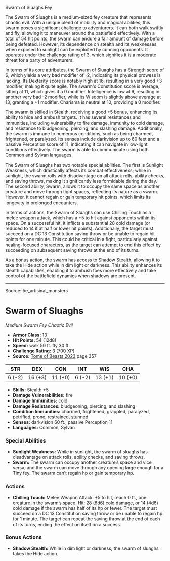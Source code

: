 <MonsterName/>Swarm of Sluaghs</MonsterName>
<CreatureType/>Fey</CreatureType>

<summary>The Swarm of Sluaghs is a medium-sized fey creature that represents chaotic evil. With a unique blend of mobility and magical abilities, this swarm poses a significant challenge to adventurers. It can both walk swiftly and fly, allowing it to maneuver around the battlefield effectively. With a total of 54 hit points, the swarm can endure a fair amount of damage before being defeated. However, its dependence on stealth and its weaknesses when exposed to sunlight can be exploited by cunning opponents. It operates under the challenge rating of 3, which signifies it is a moderate threat for a party of adventurers.</summary>

<detail>

In terms of its core attributes, the Swarm of Sluaghs has a Strength score of 6, which yields a very bad modifier of -2, indicating its physical prowess is lacking. Its Dexterity score is notably high at 16, resulting in a very good +3 modifier, making it quite agile. The swarm's Constitution score is average, sitting at 11, which gives it a 0 modifier. Intelligence is low at 6, resulting in another very bad -2 modifier, while its Wisdom is slightly above average at 13, granting a +1 modifier. Charisma is neutral at 10, providing a 0 modifier. 

The swarm is skilled in Stealth, receiving a good +5 bonus, enhancing its ability to hide and ambush targets. It has several resistances and immunities, including vulnerability to fire damage, immunity to cold damage, and resistance to bludgeoning, piercing, and slashing damage. Additionally, the swarm is immune to numerous conditions, such as being charmed, frightened, or paralyzed. Its senses include darkvision up to 60 feet and a passive Perception score of 11, indicating it can navigate in low-light conditions effectively. The swarm is able to communicate using both Common and Sylvan languages.

The Swarm of Sluaghs has two notable special abilities. The first is Sunlight Weakness, which drastically affects its combat effectiveness; while in sunlight, the swarm rolls with disadvantage on all attack rolls, ability checks, and saving throws, making it significantly less formidable during the day. The second ability, Swarm, allows it to occupy the same space as another creature and move through tight spaces, reflecting its nature as a swarm. However, it cannot regain or gain temporary hit points, which limits its longevity in prolonged encounters.

In terms of actions, the Swarm of Sluaghs can use Chilling Touch as a melee weapon attack, which has a +5 to hit against opponents within its space. On a successful hit, it inflicts a substantial 28 cold damage (or reduced to 14 if at half or lower hit points). Additionally, the target must succeed on a DC 13 Constitution saving throw or be unable to regain hit points for one minute. This could be critical in a fight, particularly against healing-focused characters, as the target can attempt to end this effect by succeeding on subsequent saving throws at the end of its turns.

As a bonus action, the swarm has access to Shadow Stealth, allowing it to take the Hide action while in dim light or darkness. This ability enhances its stealth capabilities, enabling it to ambush foes more effectively and take control of the battlefield dynamics when shadows are present.</detail>



---

Source: 5e_artisinal_monsters

# Swarm of Sluaghs

*Medium* *Swarm* *Fey* *Chaotic Evil*

- **Armor Class:** 13
- **Hit Points:** 54 (12d8)
- **Speed:** walk 50 ft. fly 30 ft.
- **Challenge Rating:** 3 (700 XP)
- **Source:** [Tome of Beasts 2023](https://koboldpress.com/kpstore/product/tome-of-beasts-1-2023-edition/) page 357

| STR | DEX | CON | INT | WIS | CHA |
| --- | --- | --- | --- | --- | --- |
| 6 (-2) | 16 (+3) | 11 (+0) | 6 (-2) | 13 (+1) | 10 (+0) |

- **Skills:** Stealth +5
- **Damage Vulnerabilities:** fire
- **Damage Immunities:** cold
- **Damage Resistances:** bludgeoning, piercing, and slashing
- **Condition Immunities:** charmed, frightened, grappled, paralyzed, petrified, prone, restrained, stunned
- **Senses:** darkvision 60 ft., passive Perception 11
- **Languages:** Common, Sylvan

### Special Abilities

- **Sunlight Weakness:** While in sunlight, the swarm of sluaghs has disadvantage on attack rolls, ability checks, and saving throws.
- **Swarm:** The swarm can occupy another creature’s space and vice versa, and the swarm can move through any opening large enough for a Tiny fey. The swarm can’t regain hp or gain temporary hp.

### Actions

- **Chilling Touch:** Melee Weapon Attack: +5 to hit, reach 0 ft., one creature in the swarm’s space. Hit: 28 (8d6) cold damage, or 14 (4d6) cold damage if the swarm has half of its hp or fewer. The target must succeed on a DC 13 Constitution saving throw or be unable to regain hp for 1 minute. The target can repeat the saving throw at the end of each of its turns, ending the effect on itself on a success.

### Bonus Actions

- **Shadow Stealth:** While in dim light or darkness, the swarm of sluaghs takes the Hide action.


